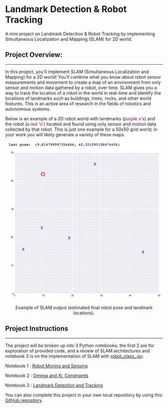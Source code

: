 # Landmark Detection & Robot Tracking
A mini project on Landmark Detection &amp; Robot Tracking by implementing Simultaneous Localization and Mapping (SLAM) for 2D world.

## Project Overview:
---
In this project, you'll implement SLAM (Simultaneous Localization and Mapping) for a 2D world! You’ll combine what you know about robot sensor measurements and movement to create a map of an environment from only sensor and motion data gathered by a robot, over time. SLAM gives you a way to track the location of a robot in the world in real-time and identify the locations of landmarks such as buildings, trees, rocks, and other world features. This is an active area of research in the fields of robotics and autonomous systems.

Below is an example of a 2D robot world with landmarks (<span style="color:purple">purple x's</span>) and the robot (<span style="color:purple">a red 'o'</span>) located and found using only sensor and motion data collected by that robot. This is just one example for a 50x50 grid world; in your work you will likely generate a variety of these maps.

![Example of SLAM output (estimated final robot pose and landmark locations).](images/robot_world.png)
<p style="text-align: center;">Example of SLAM output (estimated final robot pose and landmark locations).</p>


## Project Instructions
---
The project will be broken up into 3 Python notebooks; the first 2 are for exploration of provided code, and a review of SLAM architectures and notebook 3 is on the implementation of SLAM with [robot_class_.py](/robot_class.py):

Notebook 1 : [Robot Moving and Sensing](/1_Robot_Moving_and_Sensing.ipynb)

Notebook 2 : [Omega and Xi, Constraints](/2_Omega_and-Xi_Constraints.ipynb)

Notebook 3 : [Landmark Detection and Tracking](/3_Landmark_Detection_and_Tracking.ipynb)


You can also complete this project in your own local repository by using this [GitHub repository](https://github.com/udacity/P3_Implement_SLAM).